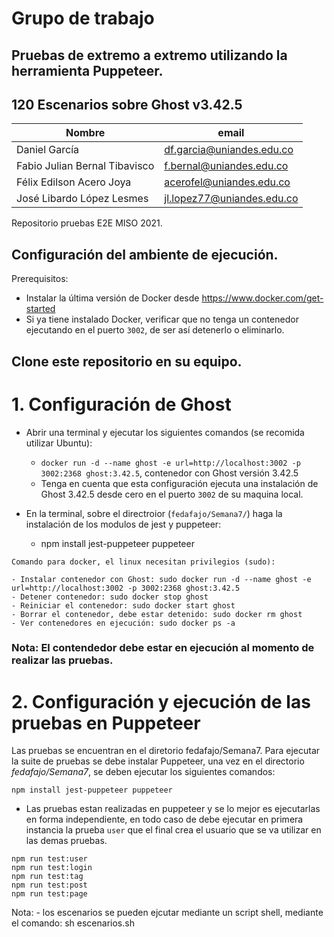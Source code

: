 # Grupo de trabajo

## Pruebas de extremo a extremo utilizando la herramienta Puppeteer.
## 120 Escenarios sobre Ghost v3.42.5

| Nombre                        | email                      |
| ----------------------------- | -------------------------- |
| Daniel García                 | df.garcia@uniandes.edu.co  |
| Fabio Julian Bernal Tibavisco | f.bernal@uniandes.edu.co   |
| Félix Edilson Acero Joya      | acerofel@uniandes.edu.co   |
| José Libardo López Lesmes     | jl.lopez77@uniandes.edu.co |

Repositorio pruebas E2E MISO 2021.

## Configuración del ambiente de ejecución.

Prerequisitos:

- Instalar la última versión de Docker desde https://www.docker.com/get-started
- Si ya tiene instalado Docker, verificar que no tenga un contenedor ejecutando en el puerto `3002`, de ser así detenerlo o eliminarlo.

## Clone este repositorio en su equipo.

# 1. Configuración de Ghost

- Abrir una terminal y ejecutar los siguientes comandos (se recomida utilizar Ubuntu):

  - `docker run -d --name ghost -e url=http://localhost:3002 -p 3002:2368 ghost:3.42.5`, contenedor con Ghost versión 3.42.5
  - Tenga en cuenta que esta configuración ejecuta una instalación de Ghost 3.42.5 desde cero en el puerto `3002` de su maquina local.


- En la terminal, sobre el directroior (`fedafajo/Semana7/`) haga la instalación de los modulos de jest y puppeteer:
    
    - npm install jest-puppeteer puppeteer

```
Comando para docker, el linux necesitan privilegios (sudo):

- Instalar contenedor con Ghost: sudo docker run -d --name ghost -e url=http://localhost:3002 -p 3002:2368 ghost:3.42.5
- Detener contenedor: sudo docker stop ghost
- Reiniciar el contenedor: sudo docker start ghost
- Borrar el contenedor, debe estar detenido: sudo docker rm ghost
- Ver contenedores en ejecución: sudo docker ps -a
```

### Nota: El contendedor debe estar en ejecución al momento de realizar las pruebas.

# 2. Configuración y ejecución de las pruebas en Puppeteer

Las pruebas se encuentran en el diretorio fedafajo/Semana7. Para ejecutar la suite de pruebas se debe instalar Puppeteer, una vez en el directorio *fedafajo/Semana7*, se deben ejecutar los siguientes comandos: 

```
npm install jest-puppeteer puppeteer
```

- Las pruebas estan realizadas en puppeteer y se lo mejor es ejecutarlas en forma independiente, en todo caso de debe ejecutar en primera instancia la prueba `user` que el final crea el usuario que se va utilizar en las demas pruebas.

```
npm run test:user
npm run test:login
npm run test:tag
npm run test:post
npm run test:page

```
Nota: - los escenarios se pueden ejcutar mediante un script shell, mediante el comando: sh escenarios.sh
